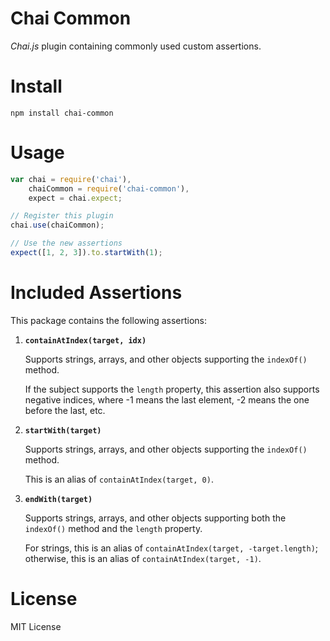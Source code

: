 Chai Common
===========

*Chai.js* plugin containing commonly used custom assertions.


Install
=======

    npm install chai-common


Usage
=====

```js
var chai = require('chai'),
    chaiCommon = require('chai-common'),
    expect = chai.expect;

// Register this plugin
chai.use(chaiCommon);

// Use the new assertions
expect([1, 2, 3]).to.startWith(1);
```

Included Assertions
===================

This package contains the following assertions:

1.  **`containAtIndex(target, idx)`**

    Supports strings, arrays, and other objects supporting the `indexOf()` method.

    If the subject supports the `length` property, this assertion also supports negative
    indices, where -1 means the last element, -2 means the one before the last, etc.

2.  **`startWith(target)`**

    Supports strings, arrays, and other objects supporting the `indexOf()` method.

    This is an alias of `containAtIndex(target, 0)`.

3.  **`endWith(target)`**

    Supports strings, arrays, and other objects supporting both the `indexOf()` method
    and the `length` property.

    For strings, this is an alias of `containAtIndex(target, -target.length)`; otherwise,
    this is an alias of `containAtIndex(target, -1)`.

License
=======

MIT License

